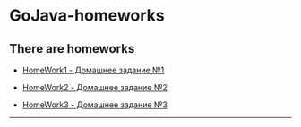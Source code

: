 ﻿# GoJava-homeworks
There are homeworks
-------------------------
- [HomeWork1 - Домашнее задание №1](https://github.com/kurotkin/GoJava-homeworks/tree/master/HomeWork1)

- [HomeWork2 - Домашнее задание №2](https://github.com/kurotkin/GoJava-homeworks/tree/master/HomeWork2)

- [HomeWork3 - Домашнее задание №3](https://github.com/kurotkin/GoJava-homeworks/tree/master/HomeWork3)

-------------------------
